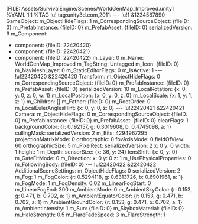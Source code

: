 [FILE: Assets/SurvivalEngine/Scenes/WorldGenMap_Improved.unity]
%YAML 1.1
%TAG !u! tag:unity3d.com,2011:
--- !u!1 &1234567890
GameObject:
  m_ObjectHideFlags: 1
  m_CorrespondingSourceObject: {fileID: 0}
  m_PrefabInstance: {fileID: 0}
  m_PrefabAsset: {fileID: 0}
  serializedVersion: 6
  m_Component:
  - component: {fileID: 22420420}
  - component: {fileID: 22420421}
  - component: {fileID: 22420422}
  m_Layer: 0
  m_Name: WorldGenMap_Improved
  m_TagString: Untagged
  m_Icon: {fileID: 0}
  m_NavMeshLayer: 0
  m_StaticEditorFlags: 0
  m_IsActive: 1
--- !u!22420420 &22420420
Transform:
  m_ObjectHideFlags: 0
  m_CorrespondingSourceObject: {fileID: 0}
  m_PrefabInstance: {fileID: 0}
  m_PrefabAsset: {fileID: 0}
  serializedVersion: 10
  m_LocalRotation: {x: 0, y: 0, z: 0, w: 1}
  m_LocalPosition: {x: 0, y: 0, z: 0}
  m_LocalScale: {x: 1, y: 1, z: 1}
  m_Children: []
  m_Father: {fileID: 0}
  m_RootOrder: 0
  m_LocalEulerAnglesHint: {x: 0, y: 0, z: 0}
--- !u!22420421 &22420421
Camera:
  m_ObjectHideFlags: 0
  m_CorrespondingSourceObject: {fileID: 0}
  m_PrefabInstance: {fileID: 0}
  m_PrefabAsset: {fileID: 0}
  clearFlags: 1
  backgroundColor: {r: 0.192157, g: 0.3019608, b: 0.4745098, a: 1}
  cullingMask:
    serializedVersion: 2
    m_Bits: 4294967295
  projectionMatrixMode: 0
  orthographic: 0
  fovAxisMode: 0
  fieldOfView: 60
  orthographicSize: 5
  m_PixelRect:
    serializedVersion: 2
    x: 0
    y: 0
    width: 1
    height: 1
  m_Depth:
  sensorSize: {x: 36, y: 24}
  lensShift: {x: 0, y: 0}
  m_GateFitMode: 0
  m_Direction: 
    x: 0
    y: 0
    z: 1
  m_UsePhysicalProperties: 0
  m_FollowingBody: {fileID: 0}
--- !u!22420422 &22420422
AdditionalSceneSettings:
  m_ObjectHideFlags: 0
  serializedVersion: 2
  m_Fog: 1
  m_FogColor: {r: 0.5294118, g: 0.6313726, b: 0.6901961, a: 1}
  m_FogMode: 1
  m_FogDensity: 0.02
  m_LinearFogStart: 0
  m_LinearFogEnd: 300
  m_AmbientMode: 0
  m_AmbientSkyColor: {r: 0.153, g: 0.471, b: 0.702, a: 1}
  m_AmbientEquatorColor: {r: 0.153, g: 0.471, b: 0.702, a: 1}
  m_AmbientGroundColor: {r: 0.153, g: 0.471, b: 0.702, a: 1}
  m_AmbientIntensity: 1
  m_Sun: {fileID: 0}
  m_SkyboxMaterial: {fileID: 0}
  m_HaloStrength: 0.5
  m_FlareFadeSpeed: 3
  m_FlareStrength: 1